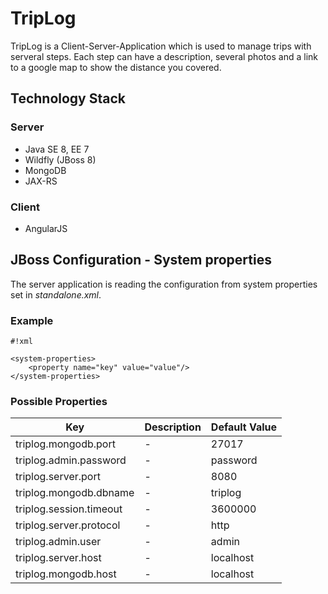 # TripLog #

TripLog is a Client-Server-Application which is used to manage trips with serveral steps. Each step can have a description, several photos and a link to a google map to show the distance you covered.

## Technology Stack ##

### Server ###
* Java SE 8, EE 7
* Wildfly (JBoss 8)
* MongoDB
* JAX-RS

### Client ###
* AngularJS

## JBoss Configuration - System properties ##
The server application is reading the configuration from system properties set in *standalone.xml*.

### Example ###
```
#!xml

<system-properties>  
    <property name="key" value="value"/>  
</system-properties>  
```

### Possible Properties ###
|Key|Description|Default Value|
|---|---|---|
|triplog.mongodb.port|-|27017|
|triplog.admin.password|-|password|
|triplog.server.port|-|8080|
|triplog.mongodb.dbname|-|triplog|
|triplog.session.timeout|-|3600000|
|triplog.server.protocol|-|http|
|triplog.admin.user|-|admin|
|triplog.server.host|-|localhost|
|triplog.mongodb.host|-|localhost|